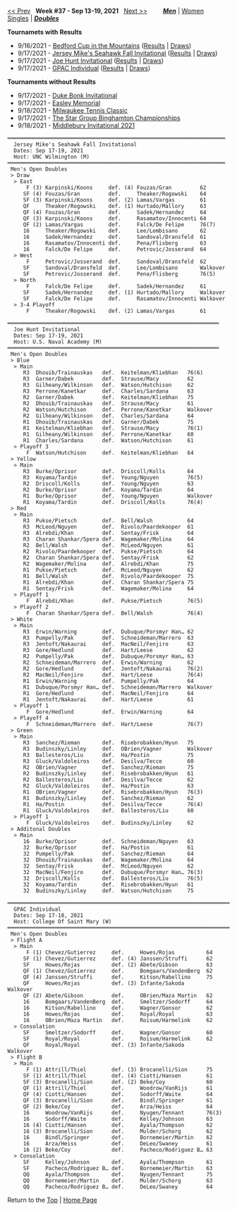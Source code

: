 <a name="top"></a>[<< Prev](men_doubles_2136.md) &nbsp; **Week #37 - Sep 13-19, 2021** &nbsp; [Next >>](men_doubles_2138.md) &nbsp;&nbsp;&nbsp;&nbsp;&nbsp;&nbsp;&nbsp; [***Men***](./men_doubles_2137.md) &#124; [Women](./women_doubles_2137.md) &nbsp;&nbsp;&nbsp;&nbsp;&nbsp; [Singles](./men_singles_2137.md) &#124; [***Doubles***](./men_doubles_2137.md)

**Tournamets with Results**  
- 9/16/2021 - [Bedford Cup in the Mountains](#21-69307) ([Results](#21-69307) &#124; <a href="https://colleges.wearecollegetennis.com/competitions/USAirForceAcademyM/Tournaments/Overview/E8C14C9B-4222-480F-BC01-85183085A47E" target="_blank">Draws</a>)  
- 9/17/2021 - [Jersey Mike's Seahawk Fall Invitational](#21-41355) ([Results](#21-41355) &#124; <a href="https://colleges.wearecollegetennis.com/competitions/UNCWilmingtonM/Tournaments/Overview/B5F60616-E79D-49E3-B226-EA1A8F6D19C9" target="_blank">Draws</a>)  
- 9/17/2021 - [Joe Hunt Invitational](#21-56448) ([Results](#21-56448) &#124; <a href="https://colleges.wearecollegetennis.com/competitions/USNavalAcademyM/Tournaments/Overview/ED7CF5B8-36CF-4226-9CE9-96204D8B6362" target="_blank">Draws</a>)  
- 9/17/2021 - [GPAC Individual](#21-76336) ([Results](#21-76336) &#124; <a href="https://colleges.wearecollegetennis.com/competitions/CollegeOfSaintMaryW/Tournaments/Overview/ED2D6427-4EEF-4B11-B240-D89A941AB892" target="_blank">Draws</a>)  

**Tournaments without Results**  
- 9/17/2021 - <a href="https://colleges.wearecollegetennis.com/competitions/DukeUniversityM/Tournaments/Overview/FFC0211B-E579-4EA7-9FE6-D4E9522C2014" target="_blank">Duke Bonk Invitational</a>  
- 9/17/2021 - <a href="https://colleges.wearecollegetennis.com/competitions/UnivOfNevadaLasVegasM/Tournaments/Overview/B68941DD-7729-47AF-B246-A2BF80126384" target="_blank">Easley Memorial</a>  
- 9/18/2021 - <a href="https://colleges.wearecollegetennis.com/competitions/ITA/Tournaments/Overview/4310416C-7EB8-49BC-9A59-895CD6BEE8F8" target="_blank">Milwaukee Tennis Classic</a>  
- 9/17/2021 - <a href="https://colleges.wearecollegetennis.com/competitions/BinghamtonUniversitySUNYM/Tournaments/Overview/45217160-5C07-4F1E-8FB5-6C5FBC28805F" target="_blank">The Star Group Binghamton Championships</a>  
- 9/18/2021 - <a href="https://colleges.wearecollegetennis.com/competitions/MiddleburyCollegeM/Tournaments/Overview/97C4AA58-56BC-46A0-8287-9B7C41BD76A7" target="_blank">Middlebury Invitational 2021</a>  

<a name="21-41355"></a>
~~~
═════════════════════════════════════════════════════════════════════
  Jersey Mike's Seahawk Fall Invitational
  Dates: Sep 17-19, 2021
  Host: UNC Wilmington (M)
═════════════════════════════════════════════════════════════════════
 Men's Open Doubles
 > Draw
  > East
      F (3) Karpinski/Koons     def. (4) Fouzas/Gran         62
     SF (4) Fouzas/Gran         def.     Theaker/Rogowski    64
     SF (3) Karpinski/Koons     def. (2) Lamas/Vargas        61
     QF     Theaker/Rogowski    def. (1) Hurtado/Mallory     63
     QF (4) Fouzas/Gran         def.     Sadek/Hernandez     64
     QF (3) Karpinski/Koons     def.     Rasamatov/Innocenti 64
     QF (2) Lamas/Vargas        def.     Falck/De Felipe     76(7)
     16     Theaker/Rogowski    def.     Lee/Lombisano       62
     16     Sadek/Hernandez     def.     Sandoval/Dransfeld  61
     16     Rasamatov/Innocenti def.     Pena/Flisberg       63
     16     Falck/De Felipe     def.     Petrovic/Josserand  64
  > West
      F     Petrovic/Josserand  def.     Sandoval/Dransfeld  62
     SF     Sandoval/Dransfeld  def.     Lee/Lombisano       Walkover
     SF     Petrovic/Josserand  def.     Pena/Flisberg       76(5)
  > North
      F     Falck/De Felipe     def.     Sadek/Hernandez     61
     SF     Sadek/Hernandez     def. (1) Hurtado/Mallory     Walkover
     SF     Falck/De Felipe     def.     Rasamatov/Innocenti Walkover
  > 3-4 Playoff
      F     Theaker/Rogowski    def. (2) Lamas/Vargas        61
~~~

<a name="21-56448"></a>
~~~
═══════════════════════════════════════════════════════════════════
  Joe Hunt Invitational
  Dates: Sep 17-19, 2021
  Host: U.S. Naval Academy (M)
═══════════════════════════════════════════════════════════════════
 Men's Open Doubles
 > Blue
  > Main
     R3  Dhouib/Trainauskas   def.  Keitelman/Kliebhan   76(6)
     R3  Garner/Dabek         def.  Strause/Macy         62
     R3  Gilheany/Wilkinson   def.  Watson/Hutchison     62
     R3  Perrone/Kanetkar     def.  Charles/Sardana      63
     R2  Garner/Dabek         def.  Keitelman/Kliebhan   75
     R2  Dhouib/Trainauskas   def.  Strause/Macy         61
     R2  Watson/Hutchison     def.  Perrone/Kanetkar     Walkover
     R2  Gilheany/Wilkinson   def.  Charles/Sardana      64
     R1  Dhouib/Trainauskas   def.  Garner/Dabek         75
     R1  Keitelman/Kliebhan   def.  Strause/Macy         76(1)
     R1  Gilheany/Wilkinson   def.  Perrone/Kanetkar     60
     R1  Charles/Sardana      def.  Watson/Hutchison     61
  > Playoff 3
      F  Watson/Hutchison     def.  Keitelman/Kliebhan   64
 > Yellow
  > Main
     R3  Burke/Oprisor        def.  Driscoll/Kolls       64
     R3  Koyama/Tardin        def.  Young/Nguyen         76(5)
     R2  Driscoll/Kolls       def.  Young/Nguyen         63
     R2  Burke/Oprisor        def.  Koyama/Tardin        64
     R1  Burke/Oprisor        def.  Young/Nguyen         Walkover
     R1  Koyama/Tardin        def.  Driscoll/Kolls       76(4)
 > Red
  > Main
     R3  Pukse/Pietsch        def.  Bell/Walsh           64
     R3  McLeod/Nguyen        def.  Rivolo/Paardekooper  61
     R3  Alrebdi/Khan         def.  Sentay/Frisk         64
     R3  Charan Shankar/Spera def.  Wagemaker/Molina     64
     R2  Bell/Walsh           def.  McLeod/Nguyen        61
     R2  Rivolo/Paardekooper  def.  Pukse/Pietsch        64
     R2  Charan Shankar/Spera def.  Sentay/Frisk         62
     R2  Wagemaker/Molina     def.  Alrebdi/Khan         75
     R1  Pukse/Pietsch        def.  McLeod/Nguyen        62
     R1  Bell/Walsh           def.  Rivolo/Paardekooper  75
     R1  Alrebdi/Khan         def.  Charan Shankar/Spera 75
     R1  Sentay/Frisk         def.  Wagemaker/Molina     64
  > Playoff 1
      F  Alrebdi/Khan         def.  Pukse/Pietsch        76(5)
  > Playoff 2
      F  Charan Shankar/Spera def.  Bell/Walsh           76(4)
 > White
  > Main
     R3  Erwin/Warning        def.  Dubuque/Porsmyr Han… 62
     R3  Pumpelly/Pak         def.  Schneideman/Marrero  63
     R3  Jentoft/Nakaurai     def.  MacNeil/Fenjiro      63
     R3  Gore/Hedlund         def.  Hart/Leese           62
     R2  Pumpelly/Pak         def.  Dubuque/Porsmyr Han… 63
     R2  Schneideman/Marrero  def.  Erwin/Warning        62
     R2  Gore/Hedlund         def.  Jentoft/Nakaurai     76(2)
     R2  MacNeil/Fenjiro      def.  Hart/Leese           76(4)
     R1  Erwin/Warning        def.  Pumpelly/Pak         64
     R1  Dubuque/Porsmyr Han… def.  Schneideman/Marrero  Walkover
     R1  Gore/Hedlund         def.  MacNeil/Fenjiro      64
     R1  Jentoft/Nakaurai     def.  Hart/Leese           61
  > Playoff 1
      F  Gore/Hedlund         def.  Erwin/Warning        64
  > Playoff 4
      F  Schneideman/Marrero  def.  Hart/Leese           76(7)
 > Green
  > Main
     R3  Sanchez/Rieman       def.  Risebrobakken/Hyun   75
     R3  Budinszky/Linley     def.  OBrien/Vagner        Walkover
     R3  Ballesteros/Liu      def.  Ha/Postin            75
     R3  Gluck/Valdoleiros    def.  Desilva/Tecce        60
     R2  OBrien/Vagner        def.  Sanchez/Rieman       75
     R2  Budinszky/Linley     def.  Risebrobakken/Hyun   61
     R2  Ballesteros/Liu      def.  Desilva/Tecce        62
     R2  Gluck/Valdoleiros    def.  Ha/Postin            63
     R1  OBrien/Vagner        def.  Risebrobakken/Hyun   76(3)
     R1  Budinszky/Linley     def.  Sanchez/Rieman       62
     R1  Ha/Postin            def.  Desilva/Tecce        76(4)
     R1  Gluck/Valdoleiros    def.  Ballesteros/Liu      60
  > Playoff 1
      F  Gluck/Valdoleiros    def.  Budinszky/Linley     62
 > Additonal Doubles
  > Main
     16  Burke/Oprisor        def.  Schneideman/Nguyen   63
     32  Burke/Oprisor        def.  Ha/Postin            61
     32  Pumpelly/Pak         def.  Sanchez/Rieman       64
     32  Dhouib/Trainauskas   def.  Wagemaker/Molina     64
     32  Sentay/Frisk         def.  McLeod/Nguyen        62
     32  MacNeil/Fenjiro      def.  Dubuque/Porsmyr Han… 76(3)
     32  Driscoll/Kolls       def.  Ballesteros/Liu      76(5)
     32  Koyama/Tardin        def.  Risebrobakken/Hyun   61
     32  Budinszky/Linley     def.  Watson/Hutchison     75
~~~

<a name="21-76336"></a>
~~~
═══════════════════════════════════════════════════════════════════════
  GPAC Individual
  Dates: Sep 17-18, 2021
  Host: College Of Saint Mary (W)
═══════════════════════════════════════════════════════════════════════
 Men's Open Doubles
 > Flight A
  > Main
      F (1) Chevez/Gutierrez     def.     Howes/Rojas          64
     SF (1) Chevez/Gutierrez     def. (4) Janssen/Struffi      62
     SF     Howes/Rojas          def. (2) Abete/Gibson         63
     QF (1) Chevez/Gutierrez     def.     Bomgaars/VandenBerg  62
     QF (4) Janssen/Struffi      def.     Kitson/Rabellino     75
     QF     Howes/Rojas          def. (3) Infante/Sakoda       Walkover
     QF (2) Abete/Gibson         def.     OBrien/Maza Martin   62
     16     Bomgaars/VandenBerg  def.     Smeltzer/Sodorff     64
     16     Kitson/Rabellino     def.     Wagner/Gonsor        62
     16     Howes/Rojas          def.     Royal/Royal          63
     16     OBrien/Maza Martin   def.     Roisum/Harmelink     62
  > Consolation
     SF     Smeltzer/Sodorff     def.     Wagner/Gonsor        60
     SF     Royal/Royal          def.     Roisum/Harmelink     62
     QF     Royal/Royal          def. (3) Infante/Sakoda       Walkover
 > Flight B
  > Main
      F (1) Attrill/Thiel        def. (3) Brocanelli/Sion      75
     SF (1) Attrill/Thiel        def. (4) Ciotti/Hansen        61
     SF (3) Brocanelli/Sion      def. (2) Beke/Coy             60
     QF (1) Attrill/Thiel        def.     Woodrow/VanRijs      61
     QF (4) Ciotti/Hansen        def.     Sodorff/Waite        64
     QF (3) Brocanelli/Sion      def.     Bindl/Springer       61
     QF (2) Beke/Coy             def.     Arza/Heiss           64
     16     Woodrow/VanRijs      def.     Nyugen/Tennant       76(3)
     16     Sodorff/Waite        def.     Kelley/Johnson       63
     16 (4) Ciotti/Hansen        def.     Ayala/Thompson       62
     16 (3) Brocanelli/Sion      def.     Mulder/Schorg        62
     16     Bindl/Springer       def.     Bornemeier/Martin    62
     16     Arza/Heiss           def.     DeLeo/Swaney         61
     16 (2) Beke/Coy             def.     Pacheco/Rodriguez B… 63
  > Consolation
     SF     Kelley/Johnson       def.     Ayala/Thompson       61
     SF     Pacheco/Rodriguez B… def.     Bornemeier/Martin    63
     QQ     Ayala/Thompson       def.     Nyugen/Tennant       75
     QQ     Bornemeier/Martin    def.     Mulder/Schorg        63
     QQ     Pacheco/Rodriguez B… def.     DeLeo/Swaney         64
~~~

Return to the [Top](./men_doubles_2137.md) &#124; [Home Page](../../index.md)